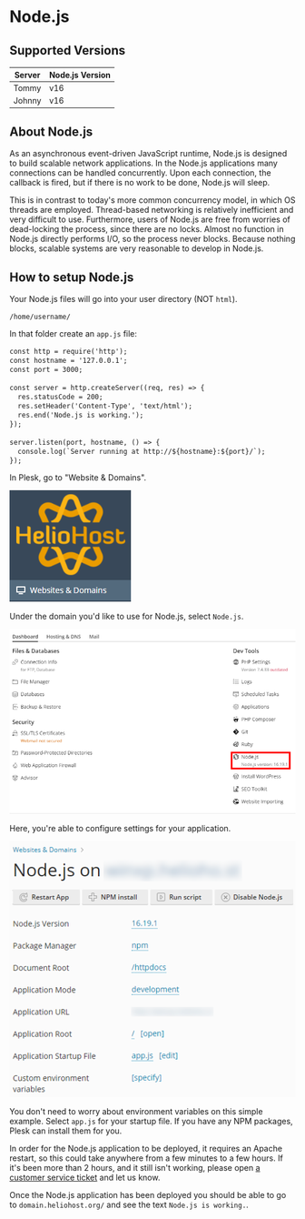 # Node.js

## Supported Versions

| Server | Node.js Version |
|--------|-----------------|
| Tommy  | v16             |
| Johnny | v16             |

## About Node.js

As an asynchronous event-driven JavaScript runtime, Node.js is designed to build scalable network applications. In the
Node.js applications many connections can be handled concurrently. Upon each connection, the callback is fired, but if
there is no work to be done, Node.js will sleep.

This is in contrast to today's more common concurrency model, in which OS threads are employed. Thread-based networking
is relatively inefficient and very difficult to use. Furthermore, users of Node.js are free from worries of dead-locking
the process, since there are no locks. Almost no function in Node.js directly performs I/O, so the process never blocks.
Because nothing blocks, scalable systems are very reasonable to develop in Node.js.

## How to setup Node.js

Your Node.js files will go into your user directory (NOT `html`).

```text
/home/username/
```

In that folder create an `app.js` file:

```text
const http = require('http');
const hostname = '127.0.0.1';
const port = 3000;

const server = http.createServer((req, res) => {
  res.statusCode = 200;
  res.setHeader('Content-Type', 'text/html');
  res.end('Node.js is working.');
});

server.listen(port, hostname, () => {
  console.log(`Server running at http://${hostname}:${port}/`);
});
```

In Plesk, go to "Website & Domains".

![](../.gitbook/assets/WebsitesAndDomains.png)

Under the domain you'd like to use for Node.js, select `Node.js`.

![](../.gitbook/assets/NodejsLink.png)

Here, you're able to configure settings for your application.

![](../.gitbook/assets/NodejsSettings.png)

You don't need to worry about environment variables on this simple example. Select `app.js` for your startup file. If you have any NPM packages, Plesk can install them for you.

In order for the Node.js application to be deployed, it requires an Apache restart, so this could take anywhere from a few
minutes to a few hours. If it's been more than 2 hours, and it still isn't working, please
open [a customer service ticket](https://www.helionet.org/index/forum/45-customer-service/) and let us know.

Once the Node.js application has been deployed you should be able to go to `domain.heliohost.org/` and see the
text `Node.js is working.`.